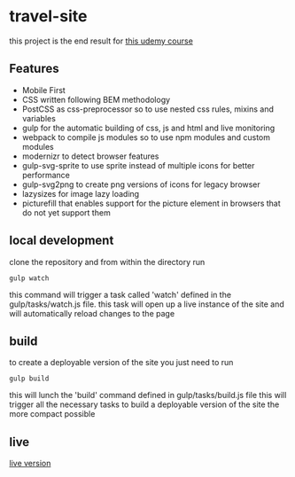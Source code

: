 # travel-site

this project is the end result for [this udemy course](https://www.udemy.com/git-a-web-developer-job-mastering-the-modern-workflow/learn/v4/overview) 


## Features

- Mobile First 
- CSS written following BEM methodology
- PostCSS as css-preprocessor so to use nested css rules, mixins and variables
- gulp for the automatic building of css, js and html and live monitoring
- webpack to compile js modules so to use npm modules and custom modules
- modernizr to detect browser features
- gulp-svg-sprite to use sprite instead of multiple icons for better performance
- gulp-svg2png to create png versions of icons for legacy browser
- lazysizes for image lazy loading 
- picturefill that enables support for the picture element in browsers that do not yet support them


## local development

clone the repository and from within the directory run

``` gulp watch ```

this command will trigger a task called 'watch' defined in the gulp/tasks/watch.js file.
this task will open up a live instance of the site and will automatically reload changes to the page

## build

to create a deployable version of the site you just need to run

``` gulp build ```

this will lunch the 'build' command defined in gulp/tasks/build.js file 
this will trigger all the necessary tasks to build a deployable version of the site
the more compact possible

## live 

[live version](https://dodo-robot.github.io/travel-site/)



 
